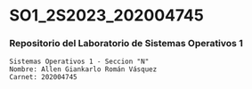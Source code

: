 # SO1_2S2023_202004745

### Repositorio del Laboratorio de Sistemas Operativos 1

```
Sistemas Operativos 1 - Seccion "N"
Nombre: Allen Giankarlo Román Vásquez
Carnet: 202004745
```

